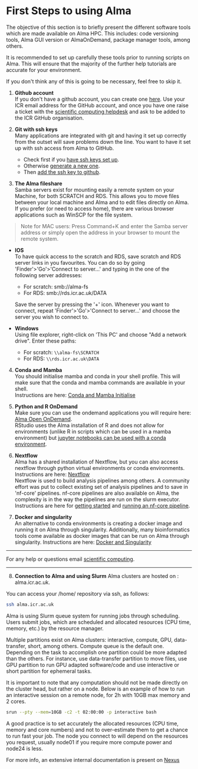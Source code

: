 # First Steps to using Alma

The objective of this section is to briefly present the different software tools which are made available on Alma HPC.
This includes: code versioning tools, Alma GUI version or AlmaOnDemand, package manager tools, among others.

It is recommended to set up carefully these tools prior to running scripts on Alma. 
This will ensure that the majority of the further help tutorials are accurate for your environment.

If you don't think any of this is going to be necessary, feel free to skip it.  

1. **Github account**  
If you don't have a github account, you can create one [here](https://docs.github.com/en/get-started/onboarding/getting-started-with-your-github-account). 
Use your ICR email address for the GitHub account, and once you have one raise a ticket with the 
[scientific computing helpdesk](mailto:schelpdesk@icr.ac.uk) and ask to be added to the ICR GitHub organisation.


2. **Git with ssh keys**  
Many applications are integrated with git and having it set up correctly from the outset will save problems down the line. 
You want to have it set up with ssh access from Alma to GitHub. 
    - Check first if you [have ssh keys set up](https://docs.github.com/en/authentication/connecting-to-github-with-ssh/checking-for-existing-ssh-keys).  
    - Otherwise [generate a new one](https://docs.github.com/en/authentication/connecting-to-github-with-ssh/generating-a-new-ssh-key-and-adding-it-to-the-ssh-agent#generating-a-new-ssh-key).
    - Then [add the ssh key to github](https://docs.github.com/en/authentication/connecting-to-github-with-ssh/adding-a-new-ssh-key-to-your-github-account).

3. **The Alma fileshare**  
Samba servers exist for mounting easily a remote system on your Machine, for both SCRATCH and RDS.
This allows you to move files between your local machine and Alma and to edit files directly on Alma. If you prefer (or need to access home), there are various browser applications such as WinSCP for the file system.

> Note for MAC users: Press Command+K and enter the Samba server address or simply open the address in your browser to mount the remote system.  

- **IOS**  
To have quick access to the scratch and RDS, save scratch and RDS server links in you favourites. You can do so by going 'Finder'>'Go'>'Connect to server...' and typing in the one of the following server addresses:
  - For scratch: smb://alma-fs
  - For RDS: smb://rds.icr.ac.uk/DATA

  Save the server by pressing the '+' icon. Whenever you want to connect, repeat 'Finder'>'Go'>'Connect to server...' and choose the server you wish to connect to.

- **Windows**  
Using file explorer, right-click on 'This PC' and choose "Add a network drive". Enter these paths:  
  - For scratch:  `\\alma-fs\SCRATCH`  
  - For RDS: `\\rds.icr.ac.uk\DATA`  

4. **Conda and Mamba**  
You should initialise mamba and conda in your shell profile. This will make sure that the conda and mamba commands are available in your shell.  
Instructions are here: [Conda and Mamba Initialise](conda/mamba-first.md)

5. **Python and R OnDemand**  
Make sure you can use the ondemand applications you will require here: [Alma Open OnDemand](https://alma-ondemand.icr.ac.uk).  
RStudio uses the Alma installation of R and does not allow for environments (unlike R in scripts which can be used in a mamba environment) 
but [jupyter notebooks can be used with a conda environment](conda/python-ondemand.md).  

6. **Nextflow**  
Alma has a shared installation of Nextflow, but you can also access nextflow through python virtual environments or conda environments.
Instructions are here: [Nextflow](workflows/nextflow-envs.md)  
Nextflow is used to build analysis pipelines among others. A community effort was put to collect existing set of analysis pipelines and to save in 'nf-core' pipelines.
nf-core pipelines are also available on Alma, the complexity is in the way the pipelines are run on the slurm executor.
Instructions are here for [getting started](workflows/nf-core-1.md) and [running an nf-core pipeline](workflows/nf-core-2.md).

7. **Docker and singularity**  
An alternative to conda environments is creating a docker image and running it on Alma through singularity. 
Additionally, many bioinformatics tools come available as docker images that can be run on Alma through singularity.
Instructions are here: [Docker and Singularity](workflows/containers.md)

---  

For any help or questions email [scientific computing](mailto:schelpdesk@icr.ac.uk).

---  

8. **Connection to Alma and using Slurm**
Alma clusters are hosted on : alma.icr.ac.uk.

You can access your /home/ repository via ssh, as follows:
```bash
ssh alma.icr.ac.uk
```
Alma is using Slurm queue system for running jobs through scheduling. 
Users submit jobs, which are scheduled and allocated resources (CPU time, memory, etc.) by the resource manager.

Multiple partitions exist on Alma clusters: interactive, compute, GPU, data-transfer, short, among others.
Compute queue is the default one. Depending on the task to accomplish one partition could be more adapted than the others. For instance, use data-transfer partition to move files, use GPU partition to run GPU adapted software/code and use interactive or short partition for ephemeral tasks.

It is important to note that any computation should not be made directly on the cluster head, but rather on a node.
Below is an example of how to run an interactive session on a remote node, for 2h with 10GB max memory and 2 cores.
```bash
srun --pty --mem=10GB -c2 -t 02:00:00 -p interactive bash
```
A good practice is to set accurately the allocated resources (CPU time, memory and core numbers) and not to over-estimate them to get a chance to run fast your job. The node you connect to will depend on the resources you request, usually node01 if you require more compute power and node24 is less. 


For more info,  an extensive internal documentation is present on [Nexus](https://nexus.icr.ac.uk/strategic-initiatives/sc/hpc/Pages/New-Users-Guide.aspx)